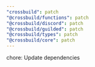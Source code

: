 ```yaml
---
"crossbuild": patch
"@crossbuild/functions": patch
"@crossbuild/discord": patch
"@crossbuild/guilded": patch
"@crossbuild/types": patch
"@crossbuild/core": patch
---
```


chore: Update dependencies
